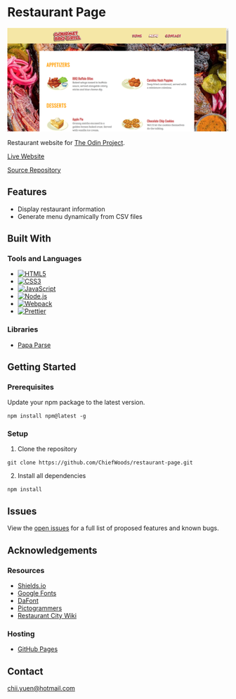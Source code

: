 # Restaurant Page

![Landing Screenshot](src/images/landing_screenshot.png)

Restaurant website for [The Odin Project](https://www.theodinproject.com/).

[Live Website](https://chiefwoods.github.io/restaurant-page/)  

[Source Repository](https://github.com/ChiefWoods/restaurant-page)

## Features

- Display restaurant information
- Generate menu dynamically from CSV files

## Built With

### Tools and Languages

- [![HTML5](https://img.shields.io/badge/HTML5-grey?style=for-the-badge&logo=html5)](https://html5.org/)
- [![CSS3](https://img.shields.io/badge/CSS3-306AF1?style=for-the-badge&logo=css3)](https://www.w3.org/Style/CSS/Overview.en.html)
- [![JavaScript](https://img.shields.io/badge/Javascript-1B1E21?style=for-the-badge&logo=javascript)](https://js.org/index.html)
- [![Node.js](https://img.shields.io/badge/Node.js-233056?style=for-the-badge&logo=nodedotjs)](https://nodejs.org/en)
- [![Webpack](https://img.shields.io/badge/webpack-2B3A42?style=for-the-badge&logo=webpack)](https://webpack.js.org/)
- [![Prettier](https://img.shields.io/badge/prettier-EA5E5E?style=for-the-badge&logo=prettier)](https://prettier.io/)

### Libraries

- [Papa Parse](https://www.papaparse.com/)

## Getting Started

### Prerequisites

Update your npm package to the latest version.

```
npm install npm@latest -g
```

### Setup

1. Clone the repository
```
git clone https://github.com/ChiefWoods/restaurant-page.git
```
2. Install all dependencies
```
npm install
```

## Issues

View the [open issues](https://github.com/ChiefWoods/restaurant-page/issues) for a full list of proposed features and known bugs.

## Acknowledgements

### Resources

- [Shields.io](https://shields.io/)
- [Google Fonts](https://fonts.google.com/)
- [DaFont](https://www.dafont.com/)
- [Pictogrammers](https://pictogrammers.com/)
- [Restaurant City Wiki](https://restaurantcity.fandom.com/wiki/Restaurant_City_Wiki)

### Hosting

- [GitHub Pages](https://pages.github.com/)

## Contact

[chii.yuen@hotmail.com](mailto:chii.yuen@hotmail.com)
